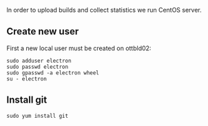 In order to upload builds and collect statistics we run CentOS server.

## Create new user
First a new local user must be created on ottbld02:
~~~
sudo adduser electron
sudo passwd electron
sudo gpasswd -a electron wheel
su - electron
~~~


## Install git
~~~
sudo yum install git
~~~
